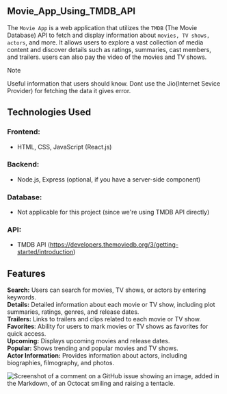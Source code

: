 ## Movie_App_Using_TMDB_API
The `Movie App` is a web application that utilizes the `TMDB` (The Movie Database) API to fetch and display information about `movies, TV shows, actors`, and more. It allows users to explore a vast collection of media content and discover details such as ratings, summaries, cast members, and trailers. users can also pay the video of the movies and TV shows. 

> [!NOTE]
> Useful information that users should know. Dont use the Jio(Internet Sevice Provider) for fetching the data it gives error.

## Technologies Used
### Frontend: 
 - HTML, CSS, JavaScript (React.js)
### Backend: 
 - Node.js, Express (optional, if you have a server-side component)
### Database: 
 - Not applicable for this project (since we're using TMDB API directly)
### API: 
 -  TMDB API (https://developers.themoviedb.org/3/getting-started/introduction)

## Features
**Search:** Users can search for movies, TV shows, or actors by entering keywords. </br>
**Details:** Detailed information about each movie or TV show, including plot summaries, ratings, genres, and release dates.  </br>
**Trailers:** Links to trailers and clips related to each movie or TV show. </br>
**Favorites**: Ability for users to mark movies or TV shows as favorites for quick access.  </br>
**Upcoming:** Displays upcoming movies and release dates. </br>
**Popular:** Shows trending and popular movies and TV shows.  </br>
**Actor Information:** Provides information about actors, including biographies, filmography, and photos. </br>

![Screenshot of a comment on a GitHub issue showing an image, added in the Markdown, of an Octocat smiling and raising a tentacle.](https://myoctocat.com/assets/images/base-octocat.svg)

